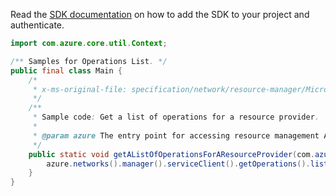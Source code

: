Read the [SDK documentation](https://github.com/Azure/azure-sdk-for-java/blob/azure-resourcemanager_2.15.0/sdk/resourcemanager/azure-resourcemanager/README.md) on how to add the SDK to your project and authenticate.

```java
import com.azure.core.util.Context;

/** Samples for Operations List. */
public final class Main {
    /*
     * x-ms-original-file: specification/network/resource-manager/Microsoft.Network/stable/2021-05-01/examples/OperationList.json
     */
    /**
     * Sample code: Get a list of operations for a resource provider.
     *
     * @param azure The entry point for accessing resource management APIs in Azure.
     */
    public static void getAListOfOperationsForAResourceProvider(com.azure.resourcemanager.AzureResourceManager azure) {
        azure.networks().manager().serviceClient().getOperations().list(Context.NONE);
    }
}
```
